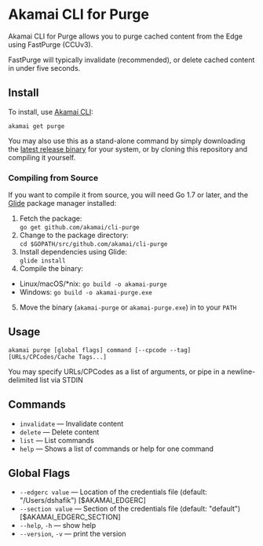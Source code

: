 # Akamai CLI for Purge

Akamai CLI for Purge allows you to purge cached content from the Edge using
FastPurge (CCUv3).

FastPurge will typically invalidate (recommended), or delete cached content in
under five seconds.

## Install

To install, use [Akamai CLI](https://github.com/akamai/cli):

```
akamai get purge
```

You may also use this as a stand-alone command by simply downloading the
[latest release binary](https://github.com/akamai/cli-purge/releases)
for your system, or by cloning this repository and compiling it yourself.

### Compiling from Source

If you want to compile it from source, you will need Go 1.7 or later, and the [Glide](https://glide.sh) package manager installed:

1. Fetch the package:  
  `go get github.com/akamai/cli-purge`
2. Change to the package directory:  
  `cd $GOPATH/src/github.com/akamai/cli-purge`
3. Install dependencies using Glide:  
  `glide install`
4. Compile the binary:  
  - Linux/macOS/*nix: `go build -o akamai-purge`
  - Windows: `go build -o akamai-purge.exe`
5. Move the binary (`akamai-purge` or `akamai-purge.exe`) in to your `PATH`

## Usage

```
akamai purge [global flags] command [--cpcode --tag] [URLs/CPCodes/Cache Tags...]
```

You may specify URLs/CPCodes as a list of arguments, or pipe in a newline-delimited list via STDIN

## Commands
- `invalidate` — Invalidate content
- `delete` — Delete content
- `list` — List commands
- `help` — Shows a list of commands or help for one command

## Global Flags
- `--edgerc value` — Location of the credentials file (default: "/Users/dshafik") [$AKAMAI_EDGERC]
- `--section value` — Section of the credentials file (default: "default") [$AKAMAI_EDGERC_SECTION]
- `--help`, `-h` — show help
- `--version`, `-v` — print the version

